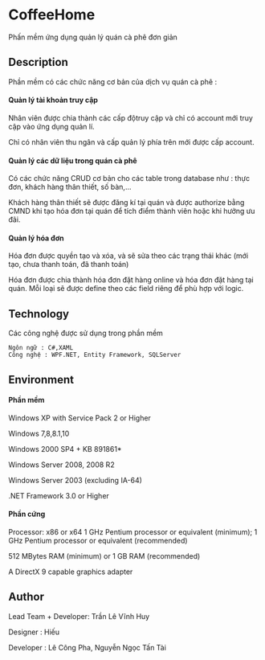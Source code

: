 # CoffeeHome

Phấn mềm ứng dụng quản lý quán cà phê đơn giản

## Description

Phần mềm có các chức năng cơ bản của dịch vụ quán cà phê : 

#### Quản lý tài khoản truy cập

Nhân viên được chia thành các cấp độtruy cập và chỉ có account mới truy cập vào ứng dụng quản lí.

Chỉ có nhân viên thu ngân và cấp quản lý phía trên mới được cấp account.

#### Quản lý các dữ liệu trong quán cà phê 

Có các chức năng CRUD cơ bản cho các table trong database như : thực đơn, khách hàng thân thiết, số bàn,...

Khách hàng thân thiết sẽ được đăng kí tại quán và được authorize bằng CMND khi tạo hóa đơn tại quán để tích điểm thành viên hoặc khi hưởng ưu đãi.

#### Quản lý hóa đơn

Hóa đơn được quyền tạo và xóa, và sẽ sửa theo các trạng thái khác (mới tạo, chưa thanh toán, đã thanh toán)

Hóa đơn được chia thành hóa đơn đặt hàng online và hóa đơn đặt hàng tại quán. Mỗi loại sẽ được define theo các field riêng để phù hợp với logic.

## Technology

Các công nghệ được sử dụng trong phần mềm

```
Ngôn ngữ : C#,XAML
Công nghệ : WPF.NET, Entity Framework, SQLServer
```

## Environment

#### Phần mềm

  Windows XP with Service Pack 2 or Higher
  
  Windows 7,8,8.1,10
  
  Windows 2000 SP4 + KB 891861*
  
  Windows Server 2008, 2008 R2 
  
  Windows Server 2003 (excluding IA-64)
  
  .NET Framework 3.0 or Higher
#### Phần cứng

  Processor: x86 or x64 1 GHz Pentium processor or equivalent (minimum); 1 GHz Pentium processor or equivalent (recommended)
  
  512 MBytes RAM (minimum) or 1 GB RAM (recommended)
  
  A DirectX 9 capable graphics adapter

## Author

Lead Team + Developer: Trần Lê Vĩnh Huy

Designer : Hiếu

Developer : Lê Công Pha, Nguyễn Ngọc Tấn Tài

